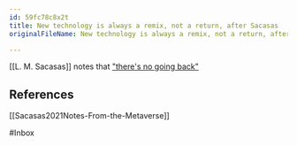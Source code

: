 ```yaml
---
id: 59fc78c8x2t
title: New technology is always a remix, not a return, after Sacasas
originalFileName: New technology is always a remix, not a return, after Sacasas.md

---
```


[[L. M. Sacasas]] notes that ["there's no going back"](https://theconvivialsociety.substack.com/p/notes-from-the-metaverse)

## References

[[Sacasas2021Notes-From-the-Metaverse]]

#Inbox
